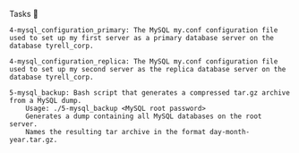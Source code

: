 Tasks 📃

    4-mysql_configuration_primary: The MySQL my.conf configuration file used to set up my first server as a primary database server on the database tyrell_corp.

    4-mysql_configuration_replica: The MySQL my.conf configuration file used to set up my second server as the replica database server on the database tyrell_corp.

    5-mysql_backup: Bash script that generates a compressed tar.gz archive from a MySQL dump.
        Usage: ./5-mysql_backup <MySQL root password>
        Generates a dump containing all MySQL databases on the root server.
        Names the resulting tar archive in the format day-month-year.tar.gz.

